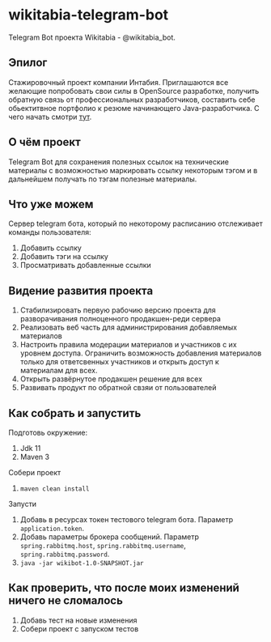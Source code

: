 # wikitabia-telegram-bot
Telegram Bot проекта Wikitabia - @wikitabia_bot.

## Эпилог
Стажировочный проект компании Интабия. 
Приглашаются все желающие попробовать свои силы в OpenSource разработке, 
получить обратную связь от профессиональных разработчиков, составить себе
обьектитвное портфолио к резюме начинающего Java-разработчика. С чего начать смотри [тут](./CONTRIBUTING.md).

## О чём проект
Telegram Bot для сохранения полезных ссылок на технические материалы 
с возможностью маркировать ссылку некоторым тэгом и в дальнейшем получать по тэгам
полезные материалы.

## Что уже можем

Сервер telegram бота, который по некоторому расписанию отслеживает команды пользователя:
1) Добавить ссылку
2) Добавить тэги на ссылку
3) Просматривать добавленные ссылки

## Видение развития проекта

1) Стабилизировать первую рабочию версию проекта для разворачивания полноценного продакшен-реди сервера
2) Реализовать веб часть для администрирования добавляемых материалов
3) Настроить правила модерации материалов и участников с их уровнем доступа. Ограничить возможность добавления материалов только для ответсвенных участников и открыть доступ к материалам для всех.
4) Открыть развёрнутое продакшен решение для всех
5) Развивать продукт по обратной свзяи от пользователей

## Как собрать и запустить

Подготовь окружение:
1) Jdk 11
2) Maven 3

Собери проект
1) `maven clean install`

Запусти
1) Добавь в ресурсах токен тестового telegram бота. Параметр `application.token`.
2) Добавь параметры брокера сообщений. Параметр `spring.rabbitmq.host`, `spring.rabbitmq.username`, `spring.rabbitmq.password`.
3) `java -jar wikibot-1.0-SNAPSHOT.jar`

## Как проверить, что после моих изменений ничего не сломалось

1) Добавь тест на новые изменения
2) Собери проект с запуском тестов

